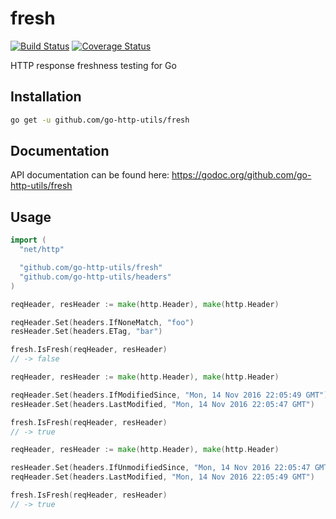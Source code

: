 # fresh
[![Build Status](https://travis-ci.org/go-http-utils/fresh.svg?branch=master)](https://travis-ci.org/go-http-utils/fresh)
[![Coverage Status](https://coveralls.io/repos/github/go-http-utils/fresh/badge.svg?branch=master)](https://coveralls.io/github/go-http-utils/fresh?branch=master)

HTTP response freshness testing for Go

## Installation

```sh
go get -u github.com/go-http-utils/fresh
```

## Documentation

API documentation can be found here: https://godoc.org/github.com/go-http-utils/fresh

## Usage

```go
import (
  "net/http"

  "github.com/go-http-utils/fresh"
  "github.com/go-http-utils/headers"
)
```

```go
reqHeader, resHeader := make(http.Header), make(http.Header)

reqHeader.Set(headers.IfNoneMatch, "foo")
resHeader.Set(headers.ETag, "bar")

fresh.IsFresh(reqHeader, resHeader)
// -> false
```

```go
reqHeader, resHeader := make(http.Header), make(http.Header)

reqHeader.Set(headers.IfModifiedSince, "Mon, 14 Nov 2016 22:05:49 GMT")
resHeader.Set(headers.LastModified, "Mon, 14 Nov 2016 22:05:47 GMT")

fresh.IsFresh(reqHeader, resHeader)
// -> true
```

```go
reqHeader, resHeader := make(http.Header), make(http.Header)

resHeader.Set(headers.IfUnmodifiedSince, "Mon, 14 Nov 2016 22:05:47 GMT")
reqHeader.Set(headers.LastModified, "Mon, 14 Nov 2016 22:05:49 GMT")

fresh.IsFresh(reqHeader, resHeader)
// -> true
```
